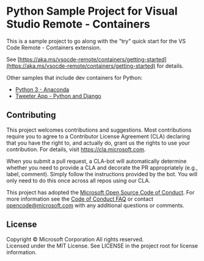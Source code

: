 # Python Sample Project for Visual Studio Remote - Containers

This is a sample project to go along with the "try" quick start for the VS Code Remote - Containers extension.

See [https://aka.ms/vsocde-remote/containers/getting-started](https://aka.ms/vsocde-remote/containers/getting-started) for details.

Other samples that include dev containers for Python:
- [Python 3 - Anaconda](https://github.com/Microsoft/python-sample-anacondacontainer)
- [Tweeter App - Python and Django](https://github.com/Microsoft/python-sample-tweeterapp)

## Contributing

This project welcomes contributions and suggestions.  Most contributions require you to agree to a
Contributor License Agreement (CLA) declaring that you have the right to, and actually do, grant us
the rights to use your contribution. For details, visit https://cla.microsoft.com.

When you submit a pull request, a CLA-bot will automatically determine whether you need to provide
a CLA and decorate the PR appropriately (e.g., label, comment). Simply follow the instructions
provided by the bot. You will only need to do this once across all repos using our CLA.

This project has adopted the [Microsoft Open Source Code of Conduct](https://opensource.microsoft.com/codeofconduct/).
For more information see the [Code of Conduct FAQ](https://opensource.microsoft.com/codeofconduct/faq/) or
contact [opencode@microsoft.com](mailto:opencode@microsoft.com) with any additional questions or comments.

## License

Copyright © Microsoft Corporation All rights reserved.<br />
Licensed under the MIT License. See LICENSE in the project root for license information.